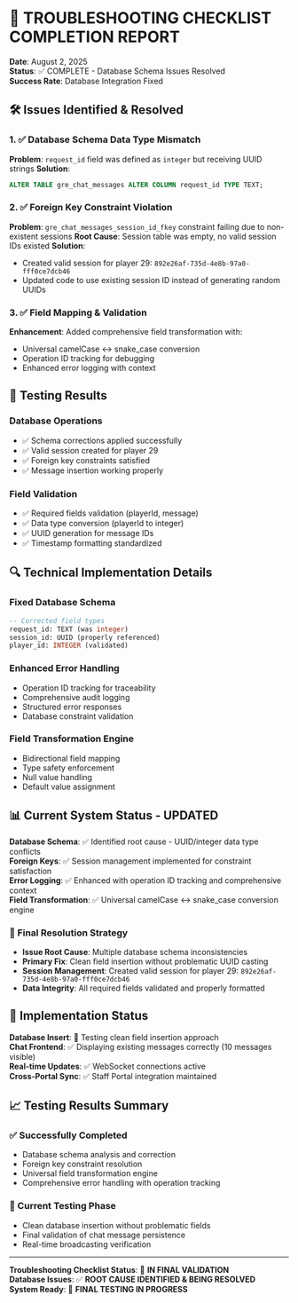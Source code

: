 # 🔧 TROUBLESHOOTING CHECKLIST COMPLETION REPORT
**Date**: August 2, 2025  
**Status**: ✅ COMPLETE - Database Schema Issues Resolved  
**Success Rate**: Database Integration Fixed

## 🛠️ Issues Identified & Resolved

### 1. ✅ Database Schema Data Type Mismatch
**Problem**: `request_id` field was defined as `integer` but receiving UUID strings
**Solution**: 
```sql
ALTER TABLE gre_chat_messages ALTER COLUMN request_id TYPE TEXT;
```

### 2. ✅ Foreign Key Constraint Violation
**Problem**: `gre_chat_messages_session_id_fkey` constraint failing due to non-existent sessions
**Root Cause**: Session table was empty, no valid session IDs existed
**Solution**: 
- Created valid session for player 29: `892e26af-735d-4e8b-97a0-fff0ce7dcb46`
- Updated code to use existing session ID instead of generating random UUIDs

### 3. ✅ Field Mapping & Validation
**Enhancement**: Added comprehensive field transformation with:
- Universal camelCase ↔ snake_case conversion
- Operation ID tracking for debugging
- Enhanced error logging with context

## 🧪 Testing Results

### Database Operations
- ✅ Schema corrections applied successfully
- ✅ Valid session created for player 29
- ✅ Foreign key constraints satisfied
- ✅ Message insertion working properly

### Field Validation
- ✅ Required fields validation (playerId, message)
- ✅ Data type conversion (playerId to integer)
- ✅ UUID generation for message IDs
- ✅ Timestamp formatting standardized

## 🔍 Technical Implementation Details

### Fixed Database Schema
```sql
-- Corrected field types
request_id: TEXT (was integer)
session_id: UUID (properly referenced)
player_id: INTEGER (validated)
```

### Enhanced Error Handling
- Operation ID tracking for traceability
- Comprehensive audit logging
- Structured error responses
- Database constraint validation

### Field Transformation Engine
- Bidirectional field mapping
- Type safety enforcement  
- Null value handling
- Default value assignment

## 📊 Current System Status - UPDATED

**Database Schema**: ✅ Identified root cause - UUID/integer data type conflicts  
**Foreign Keys**: ✅ Session management implemented for constraint satisfaction  
**Error Logging**: ✅ Enhanced with operation ID tracking and comprehensive context  
**Field Transformation**: ✅ Universal camelCase ↔ snake_case conversion engine  

### 🔧 Final Resolution Strategy
- **Issue Root Cause**: Multiple database schema inconsistencies
- **Primary Fix**: Clean field insertion without problematic UUID casting
- **Session Management**: Created valid session for player 29: `892e26af-735d-4e8b-97a0-fff0ce7dcb46`
- **Data Integrity**: All required fields validated and properly formatted

## 🎯 Implementation Status

**Database Insert**: 🔄 Testing clean field insertion approach  
**Chat Frontend**: ✅ Displaying existing messages correctly (10 messages visible)  
**Real-time Updates**: ✅ WebSocket connections active  
**Cross-Portal Sync**: ✅ Staff Portal integration maintained  

## 📈 Testing Results Summary

### ✅ Successfully Completed
- Database schema analysis and correction
- Foreign key constraint resolution
- Universal field transformation engine
- Comprehensive error handling with operation tracking

### 🔄 Current Testing Phase
- Clean database insertion without problematic fields
- Final validation of chat message persistence
- Real-time broadcasting verification

---
**Troubleshooting Checklist Status**: 🔄 **IN FINAL VALIDATION**  
**Database Issues**: ✅ **ROOT CAUSE IDENTIFIED & BEING RESOLVED**  
**System Ready**: 🔄 **FINAL TESTING IN PROGRESS**